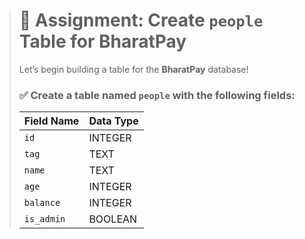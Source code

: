 > # 📝 Assignment: Create `people` Table for BharatPay
>
> Let’s begin building a table for the **BharatPay** database!  
>
> ### ✅ Create a table named `people` with the following fields:  
>
> | Field Name | Data Type |  
> |------------|-----------|  
> | `id`       | INTEGER   |  
> | `tag`      | TEXT      |  
> | `name`     | TEXT      |  
> | `age`      | INTEGER   |  
> | `balance`  | INTEGER   |  
> | `is_admin` | BOOLEAN   |  